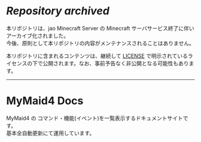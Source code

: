 # _Repository archived_

本リポジトリは、jao Minecraft Server の Minecraft サーバサービス終了に伴いアーカイブ化されました。  
今後、原則として本リポジトリの内容がメンテナンスされることはありません。

本リポジトリに含まれるコンテンツは、継続して [LICENSE](LICENSE) で明示されているライセンスの下で公開されます。なお、事前予告なく非公開となる可能性もあります。

---

# MyMaid4 Docs

MyMaid4 の コマンド・機能(イベント)を一覧表示するドキュメントサイトです。  
基本全自動更新にて運用しています。
